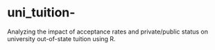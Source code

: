 # uni_tuition-
Analyzing the impact of acceptance rates and private/public status on university out-of-state tuition using R.
